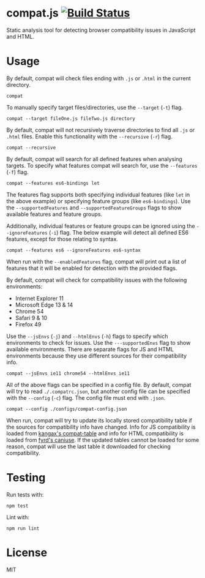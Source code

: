 # compat.js [![Build Status](https://travis-ci.org/jgardella/compat.svg?branch=master)](https://travis-ci.org/jgardella/compat)

Static analysis tool for detecting browser compatibility issues in JavaScript and HTML.

# Usage

By default, compat will check files ending with `.js` or `.html` in the current directory.

```
compat
```

To manually specify target files/directories, use the `--target` (`-t`) flag.

```
compat --target fileOne.js fileTwo.js directory
```

By default, compat will not recursively traverse directories to find all `.js` or `.html` files.
Enable this functionality with the `--recursive` (`-r`) flag.

```
compat --recursive
```

By default, compat will search for all defined features when analysing targets. To specify
what features compat will search for, use the `--features` (`-f`) flag.

```
compat --features es6-bindings let
```

The features flag supports both specifying individual features (like `let` in the above example)
or specifying feature groups (like `es6-bindings`). Use the `--supportedFeatures` and
`--supportedFeatureGroups` flags to show available features and feature groups.

Additionally, individual features or feature groups can be ignored using the `--ignoreFeatures`
(`-i`) flag. The below example will detect all defined ES6 features, except for those
relating to syntax.

```
compat --features es6 --ignoreFeatures es6-syntax
```

When run with the `--enabledFeatures` flag, compat will print out a list of features
that it will be enabled for detection with the provided flags.

By default, compat will check for compatibility issues with the following environments:

- Internet Explorer 11
- Microsoft Edge 13 & 14
- Chrome 54
- Safari 9 & 10
- Firefox 49

Use the `--jsEnvs` (`-j`) and `--htmlEnvs` (`-h`) flags to specify which environments
to check for issues. Use the `---supportedEnvs` flag to show available environments. There
are separate flags for JS and HTML environments because they use different sources for their
compatibility info.

```
compat --jsEnvs ie11 chrome54 --htmlEnvs ie11
```

All of the above flags can be specified in a config file. By default, compat will try to read
`./.compatrc.json`, but another config file can be specified with the `--config` (`-c`) flag.
The config file must end with `.json`.

```
compat --config ./configs/compat-config.json
```

When run, compat will try to update its locally stored compatibility table if the sources
for compatibility info have changed. Info for JS compatibility is loaded from
[kangax's compat-table](https://github.com/kangax/compat-table) and info for HTML compatibility is loaded from
[fyrd's caniuse](https://github.com/fyrd/caniuse). If the updated tables cannot be loaded for
some reason, compat will use the last table it downloaded for checking compatibility.

# Testing

Run tests with:

```
npm test
```

Lint with:

```
npm run lint
```

# License

MIT
